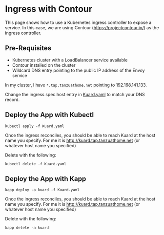 # Ingress with Contour

This page shows how to use a Kubernetes ingress controller to expose a service. In this case, we are
using Contour (https://projectcontour.io/) as the ingress controller.

## Pre-Requisites

- Kubernetes cluster with a LoadBalancer service available
- Contour installed on the cluster
- Wildcard DNS entry pointing to the public IP address of the Envoy service

In my cluster, I have `*.tap.tanzuathome.net` pointing to 192.168.141.133.

Change the ingress spec.host entry in [Kuard.yaml](Kuard.yaml) to match your DNS record.

## Deploy the App with Kubectl

```shell
kubectl apply -f Kuard.yaml
```

Once the ingress reconciles, you should be able to reach Kuard at the host name you specify. For me it is http://kuard.tap.tanzuathome.net (or
whatever host name you specified)

Delete with the following:

```shell
kubectl delete -f Kuard.yaml
```

## Deploy the App with Kapp

```shell
kapp deploy -a kuard -f Kuard.yaml
```

Once the ingress reconciles, you should be able to reach Kuard at the host name you specify. For me it is http://kuard.tap.tanzuathome.net (or
whatever host name you specified)

Delete with the following:

```shell
kapp delete -a kuard
```
